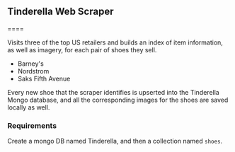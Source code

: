 ## Tinderella Web Scraper
====

Visits three of the top US retailers and builds an index of item information,
as well as imagery, for each pair of shoes they sell.

* Barney's
* Nordstrom
* Saks Fifth Avenue

Every new shoe that the scraper identifies is upserted into the Tinderella
Mongo database, and all the corresponding images for the shoes are saved
locally as well.


### Requirements
Create a mongo DB named Tinderella, and then a collection named `shoes`.


